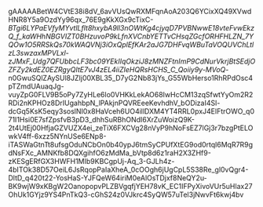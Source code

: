gAAAAABetW4CVtE38i8dV_6avVUsQwRXMFqnAoA203Q6YCixXQ49XVwdHNR8Y5a9OzdYy96qx_76E9gKkXGx9cTixC-_BTgi6LYPaEVfyMYvtlLflt8hxybA9ll3nOWtKg4cjyqD7PVBNwwE18vteFvwEkzQ_f_kaWHhNBGVIZT0BHzuvoP9kLfnXVCnbYETTvCHsqZGcfORHFHLZN_7YQOw1O5RRSkQs70kWAQVNj3iOxQplEfKAr2aJG7DHFvqWBuTaVOQUVChLtlzL3swzaxMPVLxl-zJMxF_Udg7QFUbbcLF3bc09YEkIIqOkziJ8zMNZFtnImP9CdNurVkrjBtSEdjOZFZy2kdEZ0EZRgyQItE7vJ4zEL4iiZIeHQRsHCHS_C_Qoiiy9y-MVoQ_-n0GwuSQlZAySUl8JZIj00XBL35_D7yG2Nb83jYs_G55WbHerso1RhRPdOsc4pTZmdUAuaqJg-vuyZpG0FLV9B5oPy7ZyHLe6lo0VHKkLekAO68IwHcCM13zqSfwtYyOm2R2RDi2nKPHOz8DrIUgahbpN_lPAkjnPQVREeeKevhdhV_bODizaI4Sl-dcGq5KsK5eqy3soslNI0x8HaVceh6UO4illDXM4YT4RRL0pxJ4ElFtrOWO_q071I1Hsi0E7sfZpsfvB3pD3_dhhSuRBhONdI6XrZuWoizQ9K-2t4UtEj00HfjaGZVUZX4ei_zeTiX6FXCVg28nVyP9hNoFsEZ7lGj3r7bzgPtELOwkV4ff-6xzz5NYnUSe6ENp8-iTASWaGtnTt8ufsgOduNCbOn0b40ypJ6tmSyCPUfXtEG9od0rtql6MqR7R9gdNsFXc_AMNKfb8DQXgihfO6zMdMa_bVtp8d6z1raH2X3ZHf9-zKESgERfGX3HWFH1MIb9KBCgpUj-Aq_3-GJLh4z-4bITOk38D57OeiL6JsRqopPaIaXheA_0cOOgh6jUgCpL5S38Re_gl0vQgr4-DltD_q420t22-YosHaS-YJFQeW64iriM0eAlOsTDjxf8NeQY2u-BK9wjW9xKBgW2OanopopvPLZBVgqfjYEH78vK_EC1IFPyXivoVUr5uHlax27OhUk1GYjz9YS4PnTkQ3-cGhS24z0VJkrc4SyQW57uTel3jNwvFt6kwj4bv